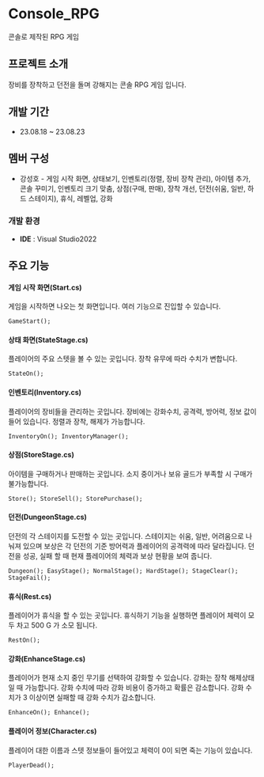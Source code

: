 # Console_RPG
콘솔로 제작된 RPG 게임

## 프로젝트 소개
장비를 장착하고 던전을 돌며 강해지는 콘솔 RPG 게임 입니다.

## 개발 기간
* 23.08.18 ~ 23.08.23

## 멤버 구성
- 강성호 - 게임 시작 화면, 상태보기, 인벤토리(정렬, 장비 장착 관리), 아이템 추가, 콘솔 꾸미기, 인벤토리 크기 맞춤, 상점(구매, 판매),
  장착 개선, 던전(쉬움, 일반, 하드 스테이지), 휴식, 레벨업, 강화

### 개발 환경
- **IDE** : Visual Studio2022

## 주요 기능

#### 게임 시작 화면(Start.cs)

게임을 시작하면 나오는 첫 화면입니다. 여러 기능으로 진입할 수 있습니다.

    GameStart();

#### 상태 화면(StateStage.cs) 

플레이어의 주요 스텟을 볼 수 있는 곳입니다. 장착 유무에 따라 수치가 변합니다.
  
    StateOn();
  
#### 인벤토리(Inventory.cs) 

플레이어의 장비들을 관리하는 곳입니다. 장비에는 강화수치, 공격력, 방어력, 정보 값이 들어 있습니다. 정렬과 장착, 해제가 가능합니다.
  
    InventoryOn(); InventoryManager();

#### 상점(StoreStage.cs) 

아이템을 구매하거나 판매하는 곳입니다. 소지 중이거나 보유 골드가 부족할 시 구매가 불가능합니다.
  
    Store(); StoreSell(); StorePurchase();
  
#### 던전(DungeonStage.cs) 

던전의 각 스테이지를 도전할 수 있는 곳입니다. 스테이지는 쉬움, 일반, 어려움으로 나눠져 있으며 보상은 각 
던전의 기준 방어력과 플레이어의 공격력에 따라 달라집니다. 던전을 성공, 실패 할 때 현재 플레이어의 체력과 보상 현황을 보여 줍니다.
  
    Dungeon(); EasyStage(); NormalStage(); HardStage(); StageClear(); StageFail();
  
#### 휴식(Rest.cs) 

플레이어가 휴식을 할 수 있는 곳입니다. 휴식하기 기능을 실행하면 플레이어 체력이 모두 차고 500 G 가 소모 됩니다.

    RestOn();
  
#### 강화(EnhanceStage.cs) 

플레이어가 현재 소지 중인 무기를 선택하여 강화할 수 있습니다. 강화는 장착 해제상태일 때 가능합니다. 강화 수치에 따라 강화 비용이 증가하고 확률은   감소합니다. 강화 수치가 3 이상이면 실패할 때 강화 수치가 감소합니다. 
  
    EnhanceOn(); Enhance();
    
#### 플레이어 정보(Character.cs)

플레이어 대한 이름과 스텟 정보들이 들어있고 체력이 0이 되면 죽는 기능이 있습니다.

    PlayerDead();
